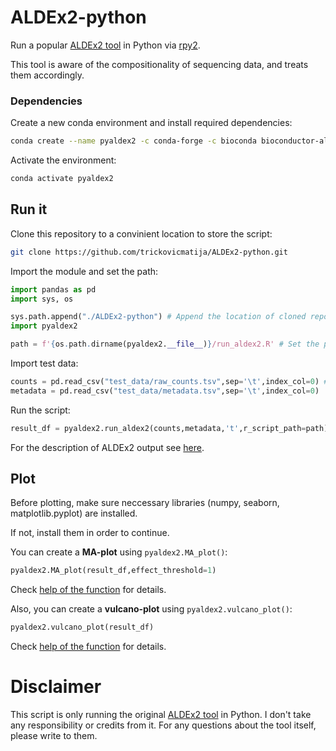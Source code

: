 # ALDEx2-python

 Run a popular [ALDEx2 tool](https://bioconductor.org/packages/release/bioc/html/ALDEx2.html) in Python via [rpy2](https://github.com/rpy2/rpy2).

 This tool is aware of the compositionality of sequencing data, and treats them accordingly.

### Dependencies

Create a new conda environment and install required dependencies:
```sh
conda create --name pyaldex2 -c conda-forge -c bioconda bioconductor-aldex2 rpy2 pandas
```
Activate the environment:
```sh
conda activate pyaldex2
```

## Run it
Clone this repository to a convinient location to store the script:
```sh
git clone https://github.com/trickovicmatija/ALDEx2-python.git
```
Import the module and set the path:
```python
import pandas as pd
import sys, os

sys.path.append("./ALDEx2-python") # Append the location of cloned repository
import pyaldex2

path = f'{os.path.dirname(pyaldex2.__file__)}/run_aldex2.R' # Set the path of the "run_aldex2.R" R-script. Default: same directory as the Python module.
```

Import test data:

```python
counts = pd.read_csv("test_data/raw_counts.tsv",sep='\t',index_col=0) # It will automatically orient the dataframe
metadata = pd.read_csv("test_data/metadata.tsv",sep='\t',index_col=0)
```
Run the script:
```python
result_df = pyaldex2.run_aldex2(counts,metadata,'t',r_script_path=path)
```
For the description of ALDEx2 output see [here](https://bioconductor.org/packages/release/bioc/vignettes/ALDEx2/inst/doc/ALDEx2_vignette.html#5_ALDEx2_outputs).

## Plot

Before plotting, make sure neccessary libraries (numpy, seaborn, matplotlib.pyplot) are installed.

If not, install them in order to continue.

You can create a **MA-plot** using ```pyaldex2.MA_plot()```:

```python
pyaldex2.MA_plot(result_df,effect_threshold=1)
```
Check [help of the function](https://github.com/trickovicmatija/ALDEx2-python/blob/d7dcc5a0a342f61e641f1e89c20c5ead3ffcbaea/pyaldex2.py#L57) for details.

Also, you can create a **vulcano-plot** using ```pyaldex2.vulcano_plot()```:

```python
pyaldex2.vulcano_plot(result_df)
```
Check [help of the function](https://github.com/trickovicmatija/ALDEx2-python/blob/b00bcf32d92a984d7dc279e9a85c24151cc00ff5/pyaldex2.py#L92) for details.

# Disclaimer

This script is only running the original [ALDEx2 tool](https://bioconductor.org/packages/release/bioc/html/ALDEx2.html) in Python.
I don't take any responsibility or credits from it.
For any questions about the tool itself, please write to them.